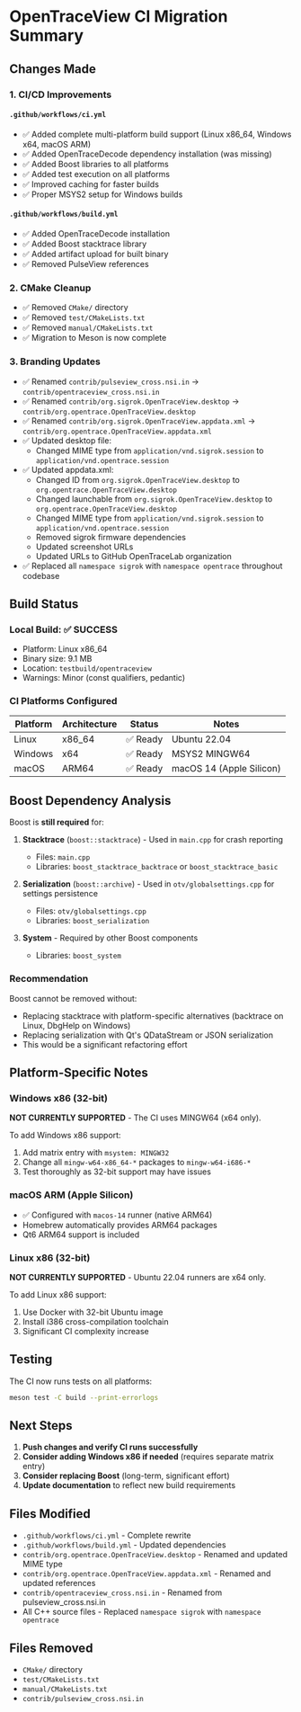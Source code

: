 # OpenTraceView CI Migration Summary

## Changes Made

### 1. CI/CD Improvements

#### `.github/workflows/ci.yml`
- ✅ Added complete multi-platform build support (Linux x86_64, Windows x64, macOS ARM)
- ✅ Added OpenTraceDecode dependency installation (was missing)
- ✅ Added Boost libraries to all platforms
- ✅ Added test execution on all platforms
- ✅ Improved caching for faster builds
- ✅ Proper MSYS2 setup for Windows builds

#### `.github/workflows/build.yml`
- ✅ Added OpenTraceDecode installation
- ✅ Added Boost stacktrace library
- ✅ Added artifact upload for built binary
- ✅ Removed PulseView references

### 2. CMake Cleanup
- ✅ Removed `CMake/` directory
- ✅ Removed `test/CMakeLists.txt`
- ✅ Removed `manual/CMakeLists.txt`
- ✅ Migration to Meson is now complete

### 3. Branding Updates
- ✅ Renamed `contrib/pulseview_cross.nsi.in` → `contrib/opentraceview_cross.nsi.in`
- ✅ Renamed `contrib/org.sigrok.OpenTraceView.desktop` → `contrib/org.opentrace.OpenTraceView.desktop`
- ✅ Renamed `contrib/org.sigrok.OpenTraceView.appdata.xml` → `contrib/org.opentrace.OpenTraceView.appdata.xml`
- ✅ Updated desktop file:
  - Changed MIME type from `application/vnd.sigrok.session` to `application/vnd.opentrace.session`
- ✅ Updated appdata.xml:
  - Changed ID from `org.sigrok.OpenTraceView.desktop` to `org.opentrace.OpenTraceView.desktop`
  - Changed launchable from `org.sigrok.OpenTraceView.desktop` to `org.opentrace.OpenTraceView.desktop`
  - Changed MIME type from `application/vnd.sigrok.session` to `application/vnd.opentrace.session`
  - Removed sigrok firmware dependencies
  - Updated screenshot URLs
  - Updated URLs to GitHub OpenTraceLab organization
- ✅ Replaced all `namespace sigrok` with `namespace opentrace` throughout codebase

## Build Status

### Local Build: ✅ SUCCESS
- Platform: Linux x86_64
- Binary size: 9.1 MB
- Location: `testbuild/opentraceview`
- Warnings: Minor (const qualifiers, pedantic)

### CI Platforms Configured

| Platform | Architecture | Status | Notes |
|----------|-------------|--------|-------|
| Linux | x86_64 | ✅ Ready | Ubuntu 22.04 |
| Windows | x64 | ✅ Ready | MSYS2 MINGW64 |
| macOS | ARM64 | ✅ Ready | macOS 14 (Apple Silicon) |

## Boost Dependency Analysis

Boost is **still required** for:

1. **Stacktrace** (`boost::stacktrace`) - Used in `main.cpp` for crash reporting
   - Files: `main.cpp`
   - Libraries: `boost_stacktrace_backtrace` or `boost_stacktrace_basic`

2. **Serialization** (`boost::archive`) - Used in `otv/globalsettings.cpp` for settings persistence
   - Files: `otv/globalsettings.cpp`
   - Libraries: `boost_serialization`

3. **System** - Required by other Boost components
   - Libraries: `boost_system`

### Recommendation
Boost cannot be removed without:
- Replacing stacktrace with platform-specific alternatives (backtrace on Linux, DbgHelp on Windows)
- Replacing serialization with Qt's QDataStream or JSON serialization
- This would be a significant refactoring effort

## Platform-Specific Notes

### Windows x86 (32-bit)
**NOT CURRENTLY SUPPORTED** - The CI uses MINGW64 (x64 only).

To add Windows x86 support:
1. Add matrix entry with `msystem: MINGW32`
2. Change all `mingw-w64-x86_64-*` packages to `mingw-w64-i686-*`
3. Test thoroughly as 32-bit support may have issues

### macOS ARM (Apple Silicon)
- ✅ Configured with `macos-14` runner (native ARM64)
- Homebrew automatically provides ARM64 packages
- Qt6 ARM64 support is included

### Linux x86 (32-bit)
**NOT CURRENTLY SUPPORTED** - Ubuntu 22.04 runners are x64 only.

To add Linux x86 support:
1. Use Docker with 32-bit Ubuntu image
2. Install i386 cross-compilation toolchain
3. Significant CI complexity increase

## Testing

The CI now runs tests on all platforms:
```bash
meson test -C build --print-errorlogs
```

## Next Steps

1. **Push changes and verify CI runs successfully**
2. **Consider adding Windows x86 if needed** (requires separate matrix entry)
3. **Consider replacing Boost** (long-term, significant effort)
4. **Update documentation** to reflect new build requirements

## Files Modified

- `.github/workflows/ci.yml` - Complete rewrite
- `.github/workflows/build.yml` - Updated dependencies
- `contrib/org.opentrace.OpenTraceView.desktop` - Renamed and updated MIME type
- `contrib/org.opentrace.OpenTraceView.appdata.xml` - Renamed and updated references
- `contrib/opentraceview_cross.nsi.in` - Renamed from pulseview_cross.nsi.in
- All C++ source files - Replaced `namespace sigrok` with `namespace opentrace`

## Files Removed

- `CMake/` directory
- `test/CMakeLists.txt`
- `manual/CMakeLists.txt`
- `contrib/pulseview_cross.nsi.in`
